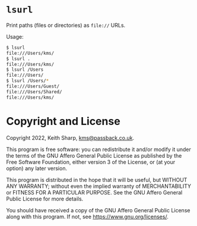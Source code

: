 # `lsurl`
Print paths (files or directories) as `file://` URLs.

Usage:
```bash
$ lsurl
file:///Users/kms/
$ lsurl .
file:///Users/kms/
$ lsurl /Users
file:///Users/
$ lsurl /Users/*
file:///Users/Guest/
file:///Users/Shared/
file:///Users/kms/
```

# Copyright and License
Copyright 2022, Keith Sharp, kms@passback.co.uk.

This program is free software: you can redistribute it and/or modify it under the terms of the GNU Affero General Public License as published by the Free Software Foundation, either version 3 of the License, or (at your option) any later version.

This program is distributed in the hope that it will be useful, but WITHOUT ANY WARRANTY; without even the implied warranty of MERCHANTABILITY or FITNESS FOR A PARTICULAR PURPOSE.  See the GNU Affero General Public License for more details.

You should have received a copy of the GNU Affero General Public License along with this program.  If not, see <https://www.gnu.org/licenses/>.
